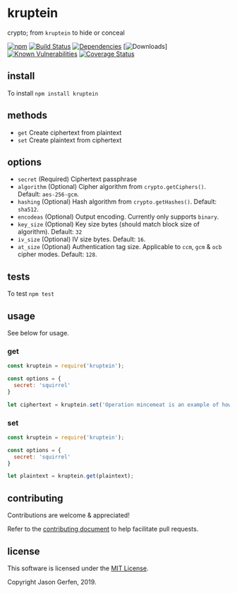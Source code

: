 # kruptein

crypto; from `kruptein` to hide or conceal

[![npm](https://img.shields.io/npm/v/kruptein.svg)](https://npmjs.com/package/kruptein)
[![Build Status](https://travis-ci.org/jas-/kruptein.png?branch=master)](https://travis-ci.org/jas-/kruptein)
[![Dependencies](https://img.shields.io/david/jas-/kruptein.svg)](https://david-dm.org/jas-/kruptein)
[![Downloads](https://img.shields.io/npm/dm/kruptein.svg)]
[![Known Vulnerabilities](https://snyk.io/test/github/jas-/kruptein/badge.svg)](https://snyk.io/test/github/jas-/kruptein)
[![Coverage Status](https://coveralls.io/repos/jas-/kruptein/badge.svg?branch=master&service=github)](https://coveralls.io/github/jas-/kruptein?branch=master)


## install ##
To install `npm install kruptein`


## methods ##
* `get`    Create ciphertext from plaintext
* `set`    Create plaintext from ciphertext


## options ##
* `secret` (Required) Ciphertext passphrase
* `algorithm` (Optional) Cipher algorithm from `crypto.getCiphers()`. Default: `aes-256-gcm`.
* `hashing` (Optional) Hash algorithm from `crypto.getHashes()`. Default: `sha512`.
* `encodeas` (Optional) Output encoding. Currently only supports `binary`.
* `key_size` (Optional) Key size bytes (should match block size of algorithm). Default: `32`
* `iv_size` (Optional) IV size bytes. Default: `16`.
* `at_size` (Optional) Authentication tag size. Applicable to `ccm`, `gcm` & `ocb` cipher modes. Default: `128`.


## tests ##
To test `npm test`


## usage ##
See below for usage.


### get ###
```javascript
const kruptein = require('kruptein');

const options = {
  secret: 'squirrel'
}

let ciphertext = kruptein.set('Operation mincemeat is an example of how deception works');
```

### set ###
```javascript
const kruptein = require('kruptein');

const options = {
  secret: 'squirrel'
}

let plaintext = kruptein.get(plaintext);
```


## contributing ##
Contributions are welcome & appreciated!

Refer to the [contributing document](https://github.com/jas-/kruptein/blob/master/CONTRIBUTING.md)
to help facilitate pull requests.

## license ##
This software is licensed under the [MIT License](https://github.com/jas-/kruptein/blob/master/LICENSE).

Copyright Jason Gerfen, 2019.